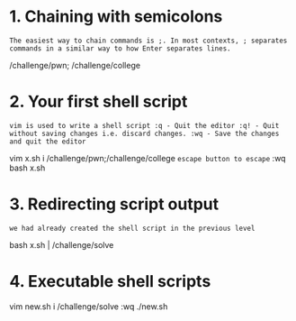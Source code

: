 # 1. Chaining with semicolons

`The easiest way to chain commands is ;. In most contexts, ; separates commands in a similar way to how Enter separates lines.`

/challenge/pwn; /challenge/college

# 2. Your first shell script

`vim is used to write a shell script
:q - Quit the editor
:q! - Quit without saving changes i.e. discard changes.
:wq - Save the changes and quit the editor`

vim x.sh
i
/challenge/pwn;/challenge/college
`escape button to escape`
:wq
bash x.sh

# 3. Redirecting script output

`we had already created the shell script in the previous level`

bash x.sh | /challenge/solve

# 4. Executable shell scripts

vim new.sh
i
/challenge/solve
:wq
./new.sh

